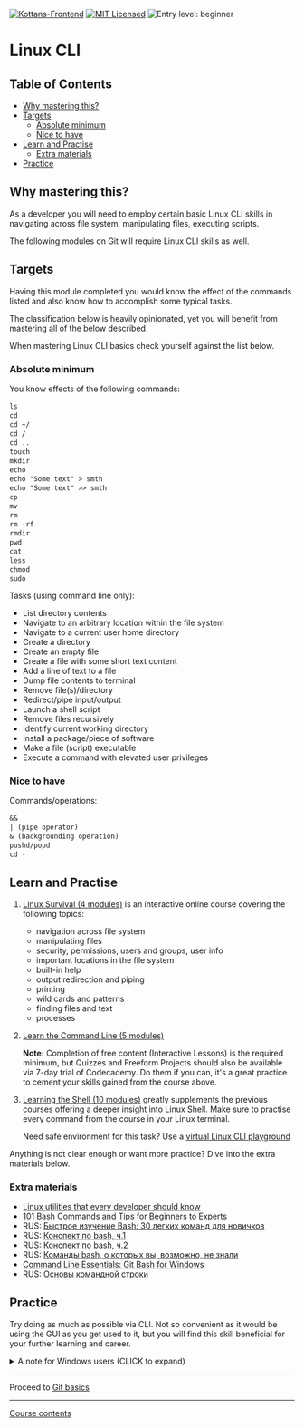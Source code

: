 [![Kottans-Frontend][badge-kottans]][kottans-git]
[![MIT Licensed][badge-mit]][license]
![Entry level: beginner][badge-beginner]

# Linux CLI

<!-- START doctoc generated TOC please keep comment here to allow auto update -->
<!-- DON'T EDIT THIS SECTION, INSTEAD RE-RUN doctoc TO UPDATE -->
## Table of Contents

- [Why mastering this?](#why-mastering-this)
- [Targets](#targets)
  - [Absolute minimum](#absolute-minimum)
  - [Nice to have](#nice-to-have)
- [Learn and Practise](#learn-and-practise)
  - [Extra materials](#extra-materials)
- [Practice](#practice)

<!-- END doctoc generated TOC please keep comment here to allow auto update -->
<!-- generated with [DocToc](https://github.com/thlorenz/doctoc) -->

## Why mastering this?

As a developer you will need to employ certain basic Linux CLI
skills in navigating across file system, manipulating files,
executing scripts.

The following modules on Git will require Linux CLI skills as well.

## Targets

Having this module completed you would know
the effect of the commands listed and
also know how to accomplish some typical tasks.

The classification below is heavily opinionated, yet
you will benefit from mastering all of the below described.

When mastering Linux CLI basics check yourself against
the list below.

### Absolute minimum

You know effects of the following commands:
```
ls	
cd	
cd ~/	
cd /	
cd ..	
touch	
mkdir	
echo	
echo "Some text" > smth	
echo "Some text" >> smth	
cp	
mv	
rm	
rm -rf	
rmdir	
pwd	
cat	
less	
chmod	
sudo	
```

Tasks (using command line only):
* List directory contents	
* Navigate to an arbitrary location within the file system	
* Navigate to a current user home directory	
* Create a directory	
* Create an empty file	
* Create a file with some short text content	
* Add a line of text to a file	
* Dump file contents to terminal	
* Remove file(s)/directory	
* Redirect/pipe input/output	
* Launch a shell script	
* Remove files recursively	
* Identify current working directory	
* Install a package/piece of software	
* Make a file (script) executable	
* Execute a command with elevated user privileges	

### Nice to have

Commands/operations:
```
&&	
| (pipe operator)	
& (backgrounding operation)	
pushd/popd	
cd -
```

## Learn and Practise

1. [Linux Survival (4 modules)](https://linuxsurvival.com/linux-tutorial-introduction/)
   is an interactive online course covering the following topics:
   * navigation across file system
   * manipulating files
   * security, permissions, users and groups, user info
   * important locations in the file system
   * built-in help
   * output redirection and piping
   * printing
   * wild cards and patterns
   * finding files and text
   * processes

1. [Learn the Command Line (5 modules)](https://www.codecademy.com/learn/learn-the-command-line)

    **Note:** Completion of free content (Interactive Lessons) 
    is the required minimum, but Quizzes and Freeform Projects 
    should also be available via 7-day trial of Codecademy.
    Do them if you can, it's a great practice to cement your skills
    gained from the course above.

1. [Learning the Shell (10 modules)](http://linuxcommand.org/lc3_learning_the_shell.php)
   greatly supplements the previous courses offering a deeper
   insight into Linux Shell. Make sure to practise every command from
   the course in your Linux terminal.
   
   Need safe environment for this task? Use a 
   [virtual Linux CLI playground](https://katacoda.com/courses/ubuntu/playground)

Anything is not clear enough or want more practice?
Dive into the extra materials below.

### Extra materials

- [Linux utilities that every developer should know](https://blog.webbylab.com/linux_utilities_for_every_developer/)
- [101 Bash Commands and Tips for Beginners to Experts](https://dev.to/awwsmm/101-bash-commands-and-tips-for-beginners-to-experts-30je)
- RUS: [Быстрое изучение Bash: 30 легких команд для новичков](https://proglib.io/p/bash-commands-for-beginners/)
- RUS: [Конспект по bash, ч.1](https://proglib.io/p/bash-notes/)
- RUS: [Конспект по bash, ч.2](https://proglib.io/p/bash-notes2/)
- RUS: [Команды bash, о которых вы, возможно, не знали](https://proglib.io/p/hidden-features-bash/)
- [Command Line Essentials: Git Bash for Windows](https://www.udemy.com/git-bash/)
- RUS: [Основы командной строки](https://ru.hexlet.io/courses/cli-basics)

## Practice

Try doing as much as possible via CLI. Not so convenient as it would be
using the GUI as you get used to it, but you will find this skill beneficial
for your further learning and career.

<details><summary>A note for Windows users (CLICK to expand)</summary>
You may practice Linux CLI on your Windows machine
using Git Bash that gets installed along with
[Git](https://git-scm.com/downloads).

To open Git Bahs right click anywhere in file explorer and select
`Git Bash here` option. Bash will get opened in context of the
directory you called it at.

![windows-git-bash](./git-bash-context-menu.png)
</details>

---

Proceed to [Git basics](./git-basics.md)

---

[Course contents](../README.md)

[badge-kottans]: https://img.shields.io/badge/%3D(%5E.%5E)%3D-linux-yellow.svg
[kottans-git]: https://github.com/kottans/git-course

[badge-mit]: https://img.shields.io/badge/License-MIT-blue.svg
[license]: https://github.com/kottans/git-course/blob/master/LICENSE.md

[badge-beginner]: https://img.shields.io/badge/Entry%20level-beginner-brightgreen.svg
